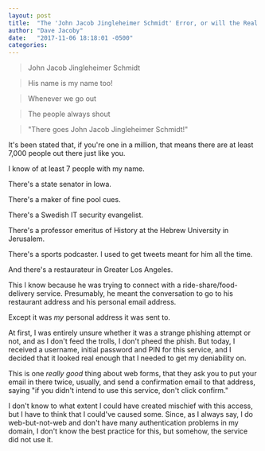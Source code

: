 ```yaml
---
layout: post
title:  "The 'John Jacob Jingleheimer Schmidt' Error, or will the Real Slim Shady please stand up"
author: "Dave Jacoby"
date:   "2017-11-06 18:18:01 -0500"
categories: 
---
```


> John Jacob Jingleheimer Schmidt

> His name is my name too!

> Whenever we go out

> The people always shout

> "There goes John Jacob Jingleheimer Schmidt!"

It's been stated that, if you're one in a million, that means there are at least 7,000 people out there just like you.

I know of at least 7 people with my name.

There's a state senator in Iowa.

There's a maker of fine pool cues.

There's a Swedish IT security evangelist.

There's a professor emeritus of History at the Hebrew University in Jerusalem.

There's a sports podcaster. I used to get tweets meant for him all the time.

And there's a restaurateur in Greater Los Angeles. 

This I know because he was trying to connect with a ride-share/food-delivery service. Presumably, he meant the conversation to go to his restaurant address and his personal email address.

Except it was *my* personal address it was sent to.

At first, I was entirely unsure whether it was a strange phishing attempt or not, and as I don't feed the trolls, I don't pheed the phish. But today, I received a username, initial password and PIN for this service, and I decided that it looked real enough that I needed to get my deniability on.

This is one *really good* thing about web forms, that they ask you to put your email in there twice, usually, and send a confirmation email to that address, saying "if you didn't intend to use this service, don't click confirm."

I don't know to what extent I could have created mischief with this access, but I have to think that I could've caused some. Since, as I always say, I do web-but-not-web and don't have many authentication problems in my domain, I don't know the best practice for this, but somehow, the service did not use it.

